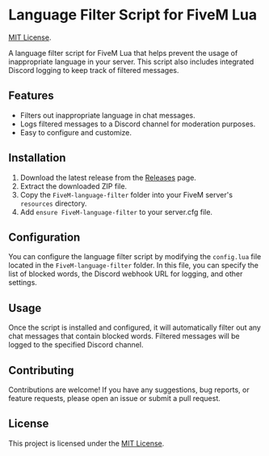 # Language Filter Script for FiveM Lua

[MIT License](https://github.com/Joe-Development/FiveM-language-filter/blob/main/LICENSE).

A language filter script for FiveM Lua that helps prevent the usage of inappropriate language in your server. This script also includes integrated Discord logging to keep track of filtered messages.

## Features

- Filters out inappropriate language in chat messages.
- Logs filtered messages to a Discord channel for moderation purposes.
- Easy to configure and customize.

## Installation

1. Download the latest release from the [Releases](https://github.com/your-username/repo-name/releases) page.
2. Extract the downloaded ZIP file.
3. Copy the `FiveM-language-filter` folder into your FiveM server's `resources` directory.
4. Add `ensure FiveM-language-filter` to your server.cfg file.

## Configuration

You can configure the language filter script by modifying the `config.lua` file located in the `FiveM-language-filter` folder. In this file, you can specify the list of blocked words, the Discord webhook URL for logging, and other settings.

## Usage

Once the script is installed and configured, it will automatically filter out any chat messages that contain blocked words. Filtered messages will be logged to the specified Discord channel.

## Contributing

Contributions are welcome! If you have any suggestions, bug reports, or feature requests, please open an issue or submit a pull request.

## License

This project is licensed under the [MIT License](https://github.com/Joe-Development/FiveM-language-filter/blob/main/LICENSE).
